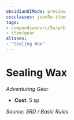 ```yaml
---
obsidianUIMode: preview
cssclasses: json5e-item
tags:
- compendium/src/5e/phb
- item/gear
aliases: 
- "Sealing Wax"
---
```

# Sealing Wax
*Adventuring Gear*  

- **Cost**: 5 sp

*Source: SRD / Basic Rules*
